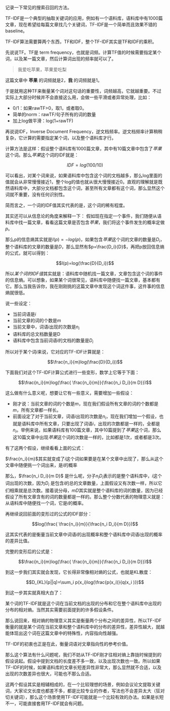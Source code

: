 记录一下常见的搜索召回的方法。

TF-IDF是一个典型的抽取关键词的应用，例如有一个语料库，语料库中有1000篇文章，现在希望给每篇文章找几个关键词，TF-IDF是一个简单而且效果不错的baseline。

TF-IDF算法需要算两个东西，TF和IDF，整个TF-IDF其实是TF和IDF的乘积。

先说说TF。TF是 term frequency，也就是词频。计算TF值的时候需要指定某个词，以及某一篇文章，然后计算词出现的频率就可以了。

> 我爱吃苹果，苹果爱吃梨

这篇文章中 **苹果** 的词频就是2，**我** 的词频就是1。

于是就用这种TF来衡量某个词对这句话的重要性，词频越高，它就越重要。不过实际上大部分时候并不会直接这么用，会做一些平滑或者异常处理，比如：

* 0/1：如果rawTF>0，取1，或者取0。
* 简单的norm：rawTF/句子所有的词的数量
* 加上log做平滑：log(1+rawTF)

再说说IDF，Inverse Document Frequency，逆文档频率。逆文档频率计算稍稍复杂，它计算的需要指定某个词，以及整个语料库才行。

计算方法是这样：假设整个语料库有1000篇文章，其中有10篇文章中包含了*苹果*这个词。那么*苹果*这个词的IDF就是：

$$IDF=log(100/10)$$

可以看出，对某个词来说，如果语料库中包含这个词的文档越多，那么log里面的值就会从非常慢慢接近1，整个log的值也就从很大慢慢接近0。直观的理解就是既然语料库中，大部分文档都包含这个词，甚至所有文章都有这个词，那么显然这个词就不重要，没有任何识别性。

简而言之，一个词的IDF值其实代表的是，这个词的稀有程度。

其实还可以从信息论的角度来解释一下：
假如现在指定一个事件，我们随便从语料库中找一篇文章，看看这篇文章是否包含*苹果*，我们将这个事件发生的概率定做$p$。

那么p的信息熵其实就是$I(p) = -log(p)$，如果包含*苹果*这个词的文章的数量是$D_i$，整个语料库的文章的数量是$D$，那么显然有$p=\frac{D_i}{D}$，再把p放回信息熵的公式，就可以得到：

$$I(p)=log(\frac{D}{D_i})$$

所以*某个词的IDF值*其实就是：语料库中随机找一篇文章，文章包含这个词的事件的信息熵。可以想象，如果某个词很常见，语料库中随便找一篇文章，基本都有它。那么当我告诉你，我在刚刚挑的这篇文章中发现这个词这件事，这件事的信息熵就很低。

说一些设定：

* 当前词语是$i$
* 当前文章的词的个数是$m$
* 当前文章中，词语$i$出现的次数是$n_i$
* 语料库的总文档数量是D
* 语料库中包含当前词语$i$的文档的数量是$D_i$

所以对于某个词$i$来说，它对应的TF-IDF计算就是：

$$\frac{n_i}{m}log(\frac{D}{D_i})$$

下面我们对这个TF-IDF计算公式进行一些变形，数学上它等于下面：

$$\frac{n_i}{m}log(\frac{ \frac{n_i}{m}}{\frac{n_i D_i}{m D}})$$

这么做有什么意义呢，想要让它有一些意义，需要增加一些假设：

* 刚才说：当前文章的词的个数是$m$，现在我们假设所有文章的词的个数都是$m$，所有文章都一样长。
* 前面设定了对于当前文章，词语$i$出现的次数是$n_i$，现在我们增加一个假设，也就是语料库中所有文章，只要出现了词语$i$，出现的次数都是一样的，全都是$n_i$。举例来说，如果语料库有100篇文章，其中10篇提到了*苹果*这个词，那么这10篇文章中出现*苹果*这个词的次数是一样的，比如都是1次，或者都是3次。

有了这两个假设，继续看看上面的公式：

$\frac{n_i}{m}$其实就变成了$i$这个词如果要是在某个文章中出现了，那么从这个文章中随便挑一个词出来，是$i$的概率

那么，$\frac{n_i D_i}{m D}$ 是什么呢，分子$n_i D_i$表示的是整个语料库中，$i$这个词出现的次数，因为$D_i$ 是包含$i$的总的文章数量，上面假设又有次数一样，所以它们相乘就是总次数。接着说分母，$m D$其实就是整个语料库的词的数量，因为已经假设了所有文章含有的词的数量都是一样的。那么整个分数代表的物理意义就是：从语料库中随便找一个词，它是$i$的概率。

再继续说回前面的变形过的公式的IDF部分：

$$log(\frac{ \frac{n_i}{m}}{\frac{n_i D_i}{m D}})$$

这其实代表的是衡量当前文章中词语$i$的出现概率和整个语料库中词语$i$出现的概率的差异比值。


完整的变形后的公式是：

$$\frac{n_i}{m}log(\frac{ \frac{n_i}{m}}{\frac{n_i D_i}{m D}})$$

到这一步我们其实就会发现，它长得非常像相对熵的公式，也就是KL散度：

$$D_{KL}(p||q)=\sum_i p(x_i)log(\frac{p(x_i)}{q(x_i )})$$

到这一步其实就真相大白了：

某个词的TF-IDF就是这个词在当前文档的出现的分布和它在整个语料库中出现的分布的相对熵。当然其实需要前面提到的许多假设条件。

那么说回来，相对熵的物理意义其实是衡量两个分布之间的差异性，所以TF-IDF衡量的就是某个词在当前文章和整个语料库中的分布的差异性，差异性越大，就越能体现出这个词在这篇文章中的特殊性，内容指向性越强。

TF-IDF的初衷也正是在此，衡量词语对文章指向性的参考价值。

那么这个算法有什么问题呢，我们不妨从TF-IDF刚才往相对熵上靠拢时候提到的假设说起。假设中提到文档的长度差不多一致，以及出现次数也一致。所以如果TF-IDF的时候，如果语料库的文章长短差异性非常大，那么显然就不合适，以及出现的次数差异也很大，可能也不那么合适。

这两个假设其实是相辅相成的，在一个比较理想的场景，例如会议论文提取关键词，大家论文长度也都差不多，都是比较专业的作者，写法也不会差异太大（狂对切关键词），那么这个场景使用TF-IDF可能就是一个比较有效的办法。如果是长短不一，可能直接套用TF-IDF就会有问题。




